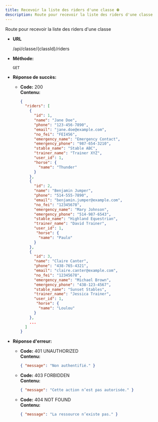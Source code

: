 ```yaml
---
title: Recevoir la liste des riders d'une classe ⛔
description: Route pour recevoir la liste des riders d'une classe
---
```


Route pour recevoir la liste des riders d'une classe

- **URL**

  /api/classe/{classId}/riders

- **Méthode:**

  `GET`

- **Réponse de succès:**

  - **Code:** 200 <br />
    **Contenu:**
    ```json
    {
      "riders": [
        {
          "id": 1,
          "name": "Jane Doe",
          "phone": "123-456-7890",
          "email": "jane.doe@example.com",
          "no_fei": "FEI456",
          "emergency_name": "Emergency Contact",
          "emergency_phone": "987-654-3210",
          "stable_name": "Stable ABC",
          "trainer_name": "Trainer XYZ",
          "user_id": 1,
          "horse": {
            "name": "Thunder"
          }
        },
        {
          "id": 2,
          "name": "Benjamin Jumper",
          "phone": "514-555-7890",
          "email": "benjamin.jumper@example.com",
          "no_fei": "12345678",
          "emergency_name": "Mary Johnson",
          "emergency_phone": "514-987-6543",
          "stable_name": "Highland Equestrian",
          "trainer_name": "David Trainer",
          "user_id": 1,
           "horse": {
            "name": "Paulo"
          }
        },
        {
          "id": 3,
          "name": "Claire Canter",
          "phone": "438-765-4321",
          "email": "claire.canter@example.com",
          "no_fei": "12345678",
          "emergency_name": "Michael Brown",
          "emergency_phone": "438-123-4567",
          "stable_name": "Sunset Stables",
          "trainer_name": "Jessica Trainer",
          "user_id": 1,
           "horse": {
            "name": "Loulou"
          }
        },
        ...
      ]
    }
    ```

- **Réponse d'erreur:**

  - **Code:** 401 UNAUTHORIZED <br />
    **Contenu:**

    ```json
    { "message": "Non authentifié." }
    ```

  - **Code:** 403 FORBIDDEN <br />
    **Contenu:**

    ```json
    { "message": "Cette action n’est pas autorisée." }
    ```

  - **Code:** 404 NOT FOUND <br />
    **Contenu:**
    ```json
    { "message": "La ressource n’existe pas." }
    ```
